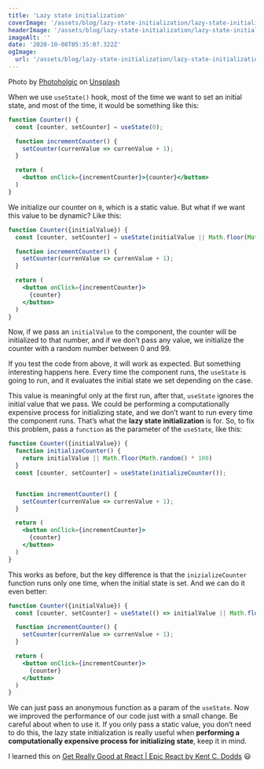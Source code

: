 ```yaml
---
title: 'Lazy state initialization'
coverImage: '/assets/blog/lazy-state-initialization/lazy-state-initialization.jpg'
headerImage: '/assets/blog/lazy-state-initialization/lazy-state-initialization.jpg'
imageAlt: ''
date: '2020-10-08T05:35:07.322Z'
ogImage:
  url: '/assets/blog/lazy-state-initialization/lazy-state-initialization.jpg'
---
```

<span>Photo by <a href="https://unsplash.com/@photoholgic?utm_source=unsplash&amp;utm_medium=referral&amp;utm_content=creditCopyText">Photoholgic</a> on <a href="https://unsplash.com/s/photos/lazy?utm_source=unsplash&amp;utm_medium=referral&amp;utm_content=creditCopyText">Unsplash</a></span>

When we use `useState()` hook, most of the time we want to set an initial state, and most of the time, it would be something like this:

```jsx
function Counter() {
  const [counter, setCounter] = useState(0);

  function incrementCounter() {
    setCounter(currenValue => currenValue + 1);
  }

  return (
    <button onClick={incrementCounter}>{counter}</button>
  )
}
```

We initialize our counter on `0`, which is a static value. But what if we want this value to be dynamic? Like this:

```jsx
function Counter({initialValue}) {
  const [counter, setCounter] = useState(initialValue || Math.floor(Math.random() * 100));

  function incrementCounter() {
    setCounter(currenValue => currenValue + 1);
  }

  return (
    <button onClick={incrementCounter}>
      {counter}
    </button>
  )
}
```

Now, if we pass an `initialValue` to the component, the counter will be initialized to that number, and if we don’t pass any value, we initialize the counter with a random number between 0 and 99.  

If you test the code from above, it will work as expected. But something interesting happens here. Every time  the component runs, the `useState` is going to run, and it evaluates the initial state we set depending on the case. 

This value is meaningful only at the first run, after that, `useState` ignores the initial value that we pass. We could be performing a computationally expensive process for initializing state, and we don’t want to run every time the component runs. That’s what the **lazy state initialization** is for. So, to fix this problem, pass a `function` as the parameter of the `useState`, like this:

```jsx
function Counter({initialValue}) {
  function initializeCounter() {
    return initialValue || Math.floor(Math.random() * 100)
  }
  const [counter, setCounter] = useState(initializeCounter());


  function incrementCounter() {
    setCounter(currenValue => currenValue + 1);
  }

  return (
    <button onClick={incrementCounter}>
      {counter}
    </button>
  )
}
```

This works as before, but the key difference is that the `inizializeCounter` function runs only one time, when the initial state is set. And we can do it even better:

```jsx
function Counter({initialValue}) {
  const [counter, setCounter] = useState(() => initialValue || Math.floor(Math.random() * 100));

  function incrementCounter() {
    setCounter(currenValue => currenValue + 1);
  }

  return (
    <button onClick={incrementCounter}>
      {counter}
    </button>
  )
}
```

We can just pass an anonymous function as a param of the `useState`. Now we improved the performance of our code just with a small change. Be careful about when to use it. If you only pass a static value, you don’t need to do this, the lazy state initialization is really useful when **performing a computationally expensive process for initializing state**, keep it in mind.

I learned this on [Get Really Good at React | Epic React by Kent C. Dodds](https://epicreact.dev/) 😃
